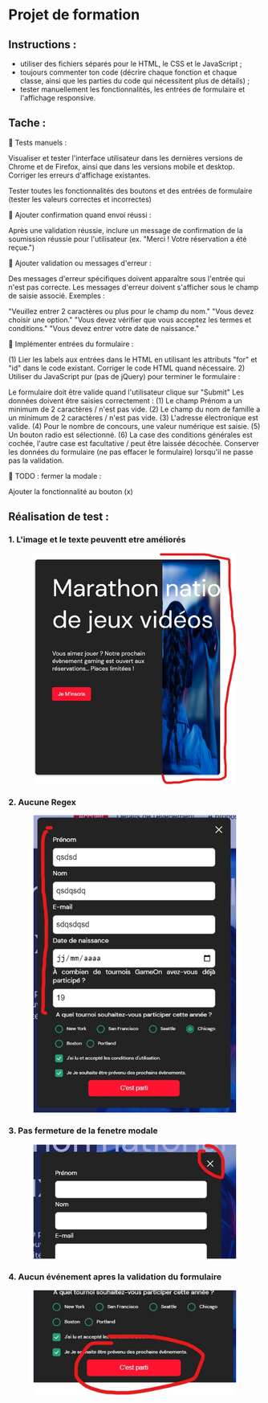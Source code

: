 # Projet de formation

## Instructions :

- utiliser des fichiers séparés pour le HTML, le CSS et le JavaScript ;
- toujours commenter ton code (décrire chaque fonction et chaque classe, ainsi que les parties du code qui nécessitent plus de détails) ;
- tester manuellement les fonctionnalités, les entrées de formulaire et l'affichage responsive.

## Tache :

🔴 Tests manuels :

Visualiser et tester l'interface utilisateur dans les dernières versions de Chrome et de Firefox, ainsi que dans les versions mobile et desktop. Corriger les erreurs d'affichage existantes.

Tester toutes les fonctionnalités des boutons et des entrées de formulaire (tester les valeurs correctes et incorrectes)

🔴 Ajouter confirmation quand envoi réussi :

Après une validation réussie, inclure un message de confirmation de la soumission réussie pour l'utilisateur (ex. "Merci ! Votre réservation a été reçue.")

🔴 Ajouter validation ou messages d'erreur :

Des messages d'erreur spécifiques doivent apparaître sous l'entrée qui n'est pas correcte. Les messages d'erreur doivent s'afficher sous le champ de saisie associé. Exemples :

"Veuillez entrer 2 caractères ou plus pour le champ du nom."
"Vous devez choisir une option."
"Vous devez vérifier que vous acceptez les termes et conditions."
"Vous devez entrer votre date de naissance."

🔴 Implémenter entrées du formulaire :

(1) Lier les labels aux entrées dans le HTML en utilisant les attributs "for" et "id" dans le code existant. Corriger le code HTML quand nécessaire. 2) Utiliser du JavaScript pur (pas de jQuery) pour terminer le formulaire :

Le formulaire doit être valide quand l'utilisateur clique sur "Submit"
Les données doivent être saisies correctement :
(1) Le champ Prénom a un minimum de 2 caractères / n'est pas vide.
(2) Le champ du nom de famille a un minimum de 2 caractères / n'est pas vide.
(3) L'adresse électronique est valide.
(4) Pour le nombre de concours, une valeur numérique est saisie.
(5) Un bouton radio est sélectionné.
(6) La case des conditions générales est cochée, l'autre case est facultative / peut être laissée décochée.
Conserver les données du formulaire (ne pas effacer le formulaire) lorsqu'il ne passe pas la validation.

🔴 TODO : fermer la modale :

Ajouter la fonctionnalité au bouton (x)

## Réalisation de test :

### 1. L'image et le texte peuventt etre améliorés

<p align="center">
<img 
class="IMGlink"
src="./imagesReadme/001.jpg"
width= 80%
        />
</p>

### 2. Aucune Regex

<p align="center">
<img 
class="IMGlink"
src="./imagesReadme/002.jpg"
width= 80%
        />
</p>

### 3. Pas fermeture de la fenetre modale

<p align="center">
<img 
class="IMGlink"
src="./imagesReadme/003.jpg"
width= 80%
        />
</p>

### 4. Aucun événement apres la validation du formulaire

<p align="center">
<img 
class="IMGlink"
src="./imagesReadme/004.jpg"
width= 80%
        />
</p>
